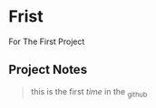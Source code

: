 # Frist
For The First Project

## Project Notes

> this is the first _time_ in the <sub>github</sub>
